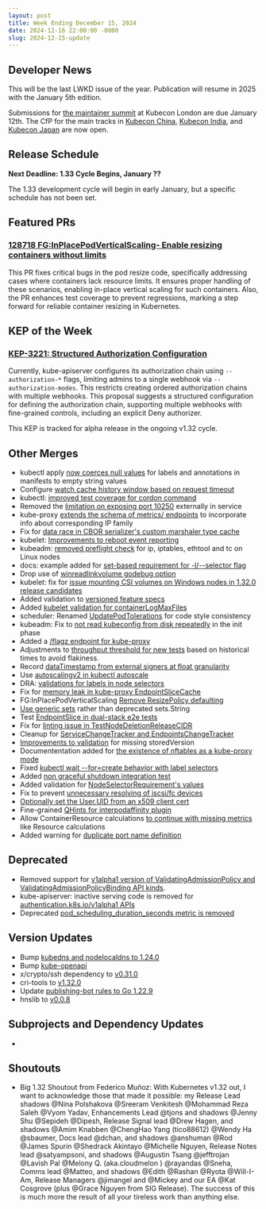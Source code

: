 ```yaml
---
layout: post
title: Week Ending December 15, 2024
date: 2024-12-16 22:00:00 -0000
slug: 2024-12-15-update
---
```


## Developer News

This will be the last LWKD issue of the year.  Publication will resume in 2025 with the January 5th edition.

Submissions for [the maintainer summit](https://events.linuxfoundation.org/kubecon-cloudnativecon-europe/features-add-ons/maintainer-summit/#call-for-proposals) at Kubecon London are due January 12th.  The CfP for the main tracks in [Kubecon China](https://events.linuxfoundation.org/kubecon-cloudnativecon-china/program/call-for-proposal/), [Kubecon India](https://events.linuxfoundation.org/kubecon-cloudnativecon-india/program/cfp/), and [Kubecon Japan](https://events.linuxfoundation.org/kubecon-cloudnativecon-japan/program/cfp/) are now open.

## Release Schedule

**Next Deadline: 1.33 Cycle Begins, January ??**

The 1.33 development cycle will begin in early January, but a specific schedule has not been set.

## Featured PRs

### [128718 FG:InPlacePodVerticalScaling- Enable resizing containers without limits](https://github.com/kubernetes/kubernetes/pull/128718)

This PR fixes critical bugs in the pod resize code, specifically addressing cases where containers lack resource limits.
It ensures proper handling of these scenarios, enabling in-place vertical scaling for such containers. Also,
the PR enhances test coverage to prevent regressions, marking a step forward for reliable container resizing in Kubernetes.

## KEP of the Week
### [KEP-3221: Structured Authorization Configuration](https://github.com/kubernetes/enhancements/issues/3221)

Currently, kube-apiserver configures its authorization chain using `--authorization-*` flags, limiting admins to a single webhook via `--authorization-modes`. This restricts creating ordered authorization chains with multiple webhooks. This proposal suggests a structured configuration for defining the authorization chain, supporting multiple webhooks with fine-grained controls, including an explicit Deny authorizer.

This KEP is tracked for alpha release in the ongoing v1.32 cycle.

## Other Merges

* kubectl apply [now coerces null values](https://github.com/kubernetes/kubernetes/pull/129257) for labels and annotations in manifests to empty string values
* Configure [watch cache history window based on request timeout](https://github.com/kubernetes/kubernetes/pull/129205)
* kubectl: [improved test coverage for cordon command](https://github.com/kubernetes/kubernetes/pull/129202)
* Removed the [limitation on exposing port 10250](https://github.com/kubernetes/kubernetes/pull/129174) externally in service
* kube-proxy [extends the schema of metrics/ endpoints](https://github.com/kubernetes/kubernetes/pull/129173) to incorporate info about corresponding IP family
* Fix for [data race in CBOR serializer's custom marshaler type cache](https://github.com/kubernetes/kubernetes/pull/129170)
* kubelet: [Improvements to reboot event reporting](https://github.com/kubernetes/kubernetes/pull/129151)
* kubeadm: [removed preflight check](https://github.com/kubernetes/kubernetes/pull/129131) for ip, iptables, ethtool and tc on Linux nodes
* docs: example added for [set-based requirement for -l/--selector flag](https://github.com/kubernetes/kubernetes/pull/129106)
* Drop use of [winreadlinkvolume godebug option](https://github.com/kubernetes/kubernetes/pull/129103)
* kubelet: fix for [issue mounting CSI volumes on Windows nodes in 1.32.0 release candidates](https://github.com/kubernetes/kubernetes/pull/129083)
* Added validation to [versioned feature specs](https://github.com/kubernetes/kubernetes/pull/129074)
* Added [kubelet validation for containerLogMaxFiles](https://github.com/kubernetes/kubernetes/pull/129072)
* scheduler: Renamed [UpdatePodTolerations](https://github.com/kubernetes/kubernetes/pull/129023) for code style consistency
* kubeadm: Fix to [not read kubeconfig from disk repeatedly](https://github.com/kubernetes/kubernetes/pull/129006) in the init phase
* Added a [/flagz endpoint for kube-proxy](https://github.com/kubernetes/kubernetes/pull/128985)
* Adjustments to [throughput threshold for new tests](https://github.com/kubernetes/kubernetes/pull/128968) based on historical times to avoid flakiness.
* Record [dataTimestamp from external signers at float granularity](https://github.com/kubernetes/kubernetes/pull/128967)
* Use [autoscalingv2 in kubectl autoscale](https://github.com/kubernetes/kubernetes/pull/128950)
* DRA: [validations for labels in node selectors](https://github.com/kubernetes/kubernetes/pull/128932)
* Fix for [memory leak in kube-proxy EndpointSliceCache](https://github.com/kubernetes/kubernetes/pull/128929)
* FG:InPlacePodVerticalScaling [Remove ResizePolicy defaulting](https://github.com/kubernetes/kubernetes/pull/128920)
* [Use generic sets](https://github.com/kubernetes/kubernetes/pull/128909) rather than deprecated sets.String
* Test [EndpointSlice in dual-stack e2e tests](https://github.com/kubernetes/kubernetes/pull/128898)
* Fix for [linting issue in TestNodeDeletionReleaseCIDR](https://github.com/kubernetes/kubernetes/pull/128856)
* Cleanup for [ServiceChangeTracker and EndpointsChangeTracker](https://github.com/kubernetes/kubernetes/pull/128819)
* [Improvements to validation](https://github.com/kubernetes/kubernetes/pull/128746) for missing storedVersion
* Documententation added for [the existence of nftables as a kube-proxy mode](https://github.com/kubernetes/kubernetes/pull/128698)
* Fixed [kubectl wait --for=create behavior with label selectors](https://github.com/kubernetes/kubernetes/pull/128662)
* Added [non graceful shutdown integration test](https://github.com/kubernetes/kubernetes/pull/128404)
* Added validation for [NodeSelectorRequirement's values](https://github.com/kubernetes/kubernetes/pull/128212)
* Fix to prevent [unnecessary resolving of iscsi/fc devices](https://github.com/kubernetes/kubernetes/pull/128086)
* [Optionally set the User.UID from an x509 client cert](https://github.com/kubernetes/kubernetes/pull/127897)
* Fine-grained [QHints for interpodaffinity plugin](https://github.com/kubernetes/kubernetes/pull/127470)
* Allow ContainerResource calculations [to continue with missing metrics](https://github.com/kubernetes/kubernetes/pull/127193) like Resource calculations
* Added warning for [duplicate port name definition](https://github.com/kubernetes/kubernetes/pull/122170)

## Deprecated

* Removed support for [v1alpha1 version of ValidatingAdmissionPolicy and ValidatingAdmissionPolicyBinding API kinds](https://github.com/kubernetes/kubernetes/pull/129207).
* kube-apiserver: inactive serving code is removed for [authentication.k8s.io/v1alpha1 APIs](https://github.com/kubernetes/kubernetes/pull/129186)
* Deprecated [pod_scheduling_duration_seconds metric is removed](https://github.com/kubernetes/kubernetes/pull/128906)

## Version Updates

* Bump [kubedns and nodelocaldns to 1.24.0](https://github.com/kubernetes/kubernetes/pull/129232)
* Bump [kube-openapi](https://github.com/kubernetes/kubernetes/pull/129213)
* x/crypto/ssh dependency to [v0.31.0](https://github.com/kubernetes/kubernetes/pull/129195)
* cri-tools to [v1.32.0](https://github.com/kubernetes/kubernetes/pull/129116)
* Update [publishing-bot rules to Go 1.22.9](https://github.com/kubernetes/kubernetes/pull/129019)
* hnslib to [v0.0.8](https://github.com/kubernetes/kubernetes/pull/128841)

## Subprojects and Dependency Updates

*

## Shoutouts

* Big 1.32 Shoutout from Federico Muñoz: With Kubernetes v1.32 out, I want to acknowledge those that made it possible: my Release Lead shadows @Nina Polshakova @Sreeram Venkitesh @Mohammad Reza Saleh @Vyom Yadav, Enhancements Lead @tjons and shadows @Jenny Shu @Sepideh @Dipesh, Release Signal lead @Drew Hagen, and shadows @Amim Knabben @ChengHao Yang (tico88612) @Wendy Ha @sbaumer, Docs lead @dchan, and shadows @anshuman @Rod @James Spurin @Shedrack Akintayo @Michelle Nguyen, Release Notes lead @satyampsoni, and shadows @Augustin Tsang @jefftrojan @Lavish Pal @Melony Q. (aka.cloudmelon ) @rayandas @Sneha, Comms lead @Matteo, and shadows @Edith @Rashan @Ryota @Will-I-Am, Release Managers @jimangel and @Mickey and our EA @Kat Cosgrove (plus @Grace Nguyen from SIG Release). The success of this is much more the result of all your tireless work than anything else.
